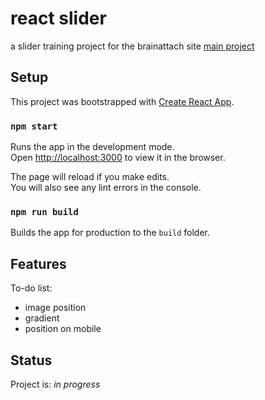 # react slider

a slider training project for the brainattach site
[main project](https://github.com/radeth/brainattach-v2)
## Setup

This project was bootstrapped with [Create React App](https://github.com/facebook/create-react-app).

### `npm start`

Runs the app in the development mode.<br>
Open [http://localhost:3000](http://localhost:3000) to view it in the browser.

The page will reload if you make edits.<br>
You will also see any lint errors in the console.

### `npm run build`

Builds the app for production to the `build` folder.<br>

## Features

To-do list:
- image position
- gradient
- position on mobile

## Status

Project is: _in progress_

